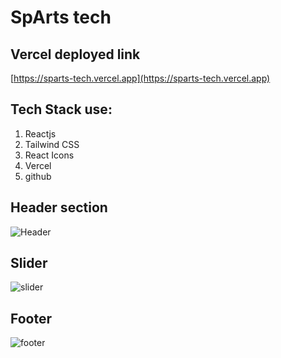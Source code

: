 # SpArts tech

## Vercel deployed link
[https://sparts-tech.vercel.app](https://sparts-tech.vercel.app)


## Tech Stack use:
1. Reactjs
2. Tailwind CSS
3. React Icons
4. Vercel
5. github

## Header section

![Header](https://github.com/khelsai01/sparts_tech/assets/119441119/b006cd57-6f0b-4abd-bb70-8f4c6d70c886)

## Slider 

![slider](https://github.com/khelsai01/sparts_tech/assets/119441119/3ba6147e-5baa-457b-86af-22b5161b9516)

## Footer

![footer](https://github.com/khelsai01/sparts_tech/assets/119441119/f4390265-5dda-485d-9212-550d295a4fc0)

